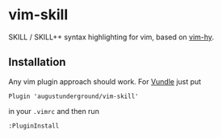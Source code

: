 # vim-skill

SKILL / SKILL++ syntax highlighting for vim,
based on [vim-hy](https://github.com/hylang/vim-hy).

## Installation

Any vim plugin approach should work.
For [Vundle](https://github.com/VundleVim/Vundle.vim) just put
```
Plugin 'augustunderground/vim-skill'
```
in your `.vimrc` and then run
```
:PluginInstall
```
